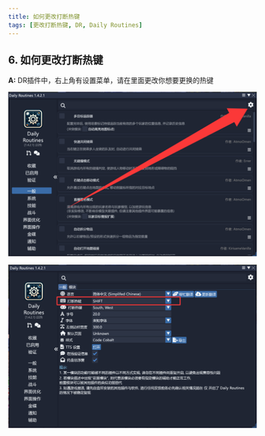```yaml
---
title: 如何更改打断热键
tags: [更改打断热键, DR, Daily Routines]
---
```


## 6. 如何更改打断热键
**A:** DR插件中，右上角有设置菜单，请在里面更改你想要更换的热键

![DR Interrupt0](/assets/FAQ/Main/DRInterrupt0.png)

![DR Interrupt1](/assets/FAQ/Main/DRInterrupt1.png)
